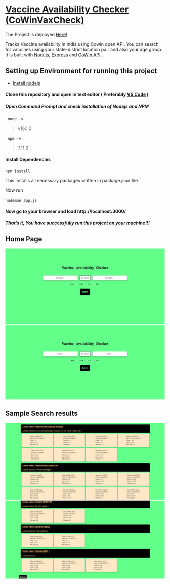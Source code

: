 # [Vaccine Availability Checker (CoWinVaxCheck)](https://cowinvaxcheck.herokuapp.com/)


The Project is deployed [Here!](https://cowinvaxcheck.herokuapp.com/)


Tracks Vaccine availability in India using Cowin open API.
You can search for vaccines using your state-district location pair and also your age group.
   It is built with [Nodejs](https://nodejs.org/), [Express](https://expressjs.com/) and [CoWin API](https://apisetu.gov.in/public/marketplace/api/cowin#/Appointment%20Availability%20APIs/calendarByDistrict) .




## Setting up Environment for running this project
  * [Install nodejs](https://nodejs.org/en/download/package-manager/#windows)
 


#### Clone this repository and open in text editor ( Preferably [VS Code](https://code.visualstudio.com/) )
 
 ##### Open Command Prompt and check installation of Nodejs and NPM

     node -v
 
>v16.1.0


     npm -v

>7.11.2

  #### Install Dependencies 
    npm install
This installs all necessary packages written in package.json file.

Now run

    nodemon app.js

 #### Now go to your browser and load http://localhost:3000/ 
 ##### That’s it, You have successfully run this project on your machine!!!
 
 ## Home Page 
 ![home page-1](https://github.com/HarshitRana/CowinVaxCheck/blob/deploy-test/img/home.jpg)
 ![home page-2](https://github.com/HarshitRana/CowinVaxCheck/blob/deploy-test/img/home2.jpg)



 ## Sample Search results
 ![doses1](https://github.com/HarshitRana/CowinVaxCheck/blob/deploy-test/img/index.jpg)
 ![doses2](https://github.com/HarshitRana/CowinVaxCheck/blob/deploy-test/img/index2.jpg)



